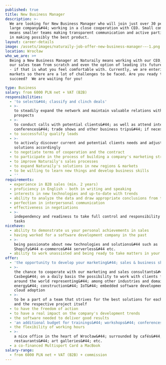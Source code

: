 ```yaml
---
published: true
title: New Business Manager
description: >-
  We are looking for New Business Manager who will join just over 30 people
  large company&#44; working in a close cooperation with CEO. Small company
  means smaller teams making transparent communication and active participation
  in making possibly the best product.
layout: career-details
image: /assets/images/naturaily-job-offer-new-business-manager-–-1.png
location: Wrocław
who_we_are: >+
  Being a New Business Manager at Naturaily means working with our CEO, building
  our sales team from scratch and even the option of leading its future members
  - if that is what you feel comfortable with. Currently, we are entering new
  markets so there are a lot of challenges to be faced. Are you ready to help us
  succeed?  We are waiting for you!

type: Business
salary: from 6000 PLN net + VAT (B2B)
responsibilities:
  - 'to select&#44; classify and clinch deals'
  - >-
    to steadily expand the network and maintain valuable relations with
    prospects
  - >-
    to conduct calls with potential clients&#44; as well as attend international
    conferences&#44; trade shows and other business trips&#44; if necessary
  - to successfully qualify leads
  - >-
    to actively discover current and potential clients needs and adjust
    solutions accordingly
  - to negotiate terms of cooperation and the contract
  - to participate in the process of building a company's marketing strategy
  - to improve Naturaily's sales processes
  - to expand Naturaily's solutions in new regions & markets
  - to be willing to learn new things and develop business skills
  - ''
requirements:
  - experience in B2B sales (min. 2 years)
  - proficiency in English - both in writing and speaking
  - interests in new technologies and up-to-date with trends
  - ability to analyze the data and draw appropriate conclusions from them
  - perfection in interpersonal communication
  - effectiveness in negotiations
  - >-
    independency and readiness to take full control and responsibility over your
    tasks
nicehave:
  - ability to demonstrate us your personal achievements in sales
  - having worked for a software development company in the past
  - >-
    being passionate about new technologies and solutions&#44 such as
    Shopify&#44 e-commerce&#44 serverless&#44 etc.
  - ability to work unassisted and being ready to take matters in your hands
offer:
  - 'the opportunity to develop your marketing&#44; sales & business skills'
  - >-
    the chance to cooperate with our marketing and sales consultants&#44;
    Casbeg&#44; on a daily basis the possibility to work with clients from
    around the world representing&#44; among other industries and domains:
    energy&#44; construction&#44; IoT&#44; embedded software development&#44;
    cloud adoption
  - >-
    to be a part of a team that strives for the best solutions for each client
    and the respective project itself
  - to have the freedom of action
  - to have a real impact on the company's development trends
  - the software needed to deliver good results
  - 'an additional budget for trainings&#44; workshops&#44; conferences&#44; etc.'
  - the flexibility of working hours
  - >-
    a nice office in the heart of Wrocław&#44; surrounded by cafés&#44;
    restaurants&#44; art galleries&#44; etc.
  - a co-financed Multisport Card a MacBook
salary-range:
  - from 6000 PLN net + VAT (B2B) + commission
---
```


